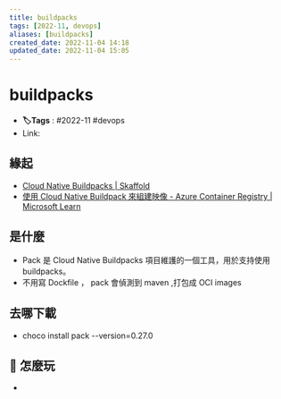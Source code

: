 ```yaml
---
title: buildpacks
tags: [2022-11, devops]
aliases: [buildpacks]
created_date: 2022-11-04 14:18
updated_date: 2022-11-04 15:05
---
```


# buildpacks

- **🏷️Tags** :   #2022-11 #devops 
- Link: 

## 緣起

- [Cloud Native Buildpacks | Skaffold](https://skaffold.dev/docs/pipeline-stages/builders/buildpacks/)
- [使用 Cloud Native Buildpack 來組建映像 - Azure Container Registry | Microsoft Learn](https://learn.microsoft.com/zh-tw/azure/container-registry/container-registry-tasks-pack-build)

## 是什麼

- Pack 是 Cloud Native Buildpacks 項目維護的一個工具，用於支持使用 buildpacks。
- 不用寫 Dockfile ， pack 會偵測到 maven ,打包成 OCI images

## 去哪下載

- choco install pack --version=0.27.0

## 📝 怎麼玩

- 
